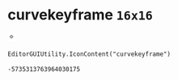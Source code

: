 # curvekeyframe `16x16`
<img src="/img/curvekeyframe.png" width=16 height=16>

``` CSharp
EditorGUIUtility.IconContent("curvekeyframe")
```
```
-5735313763964030175
```
